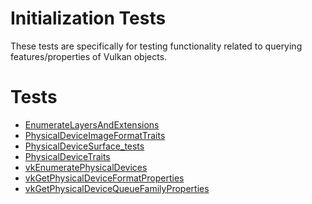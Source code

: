 # Initialization Tests

These tests are specifically for testing functionality related to querying
features/properties of Vulkan objects.

# Tests
- [EnumerateLayersAndExtensions](EnumerateLayersAndExtensions/README.md)
- [PhysicalDeviceImageFormatTraits](PhysicalDeviceImageFormatTraits/README.md)
- [PhysicalDeviceSurface_tests](PhysicalDeviceSurface_tests/README.md)
- [PhysicalDeviceTraits](PhysicalDeviceTraits/README.md)
- [vkEnumeratePhysicalDevices](vkEnumeratePhysicalDevices/README.md)
- [vkGetPhysicalDeviceFormatProperties](vkGetPhysicalDeviceFormatProperties/README.md)
- [vkGetPhysicalDeviceQueueFamilyProperties](vkGetPhysicalDeviceQueueFamilyProperties/README.md)
